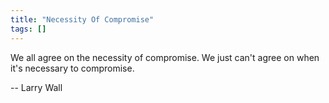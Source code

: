 ```yaml
---
title: "Necessity Of Compromise"
tags: []
---
```


We all agree on the necessity of compromise. We just can't agree on when it's
necessary to compromise.

-- Larry Wall
